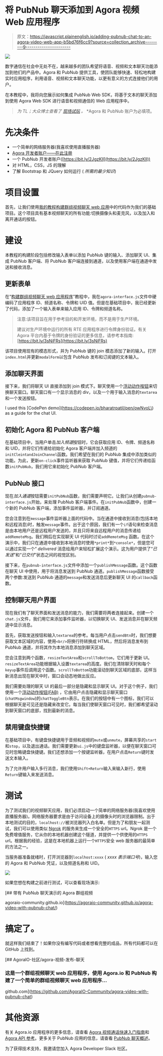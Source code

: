 # 将 PubNub 聊天添加到 Agora 视频 Web 应用程序

> 原文：<https://javascript.plainenglish.io/adding-pubnub-chat-to-an-agora-video-web-app-b5bd76f6cc9?source=collection_archive---------9----------------------->

![](img/1a0d396ca5196f85f8aee6400bdbbea8.png)

数字通信在社会中无处不在，越来越多的团队希望将语音、视频和文本聊天功能添加到他们的产品中。Agora 和 PubNub 提供工具，使团队能够快速、轻松地构建实时应用程序，利用语音、视频和文本聊天功能，以更有意义的方式连接他们的用户。

在本教程中，我将向您展示如何集成 PubNub Web SDK，将基于文本的聊天添加到使用 Agora Web SDK 进行语音和视频通信的 Web 应用程序中。

> *为 TL；大众博士查看了* [*现场试玩*](https://agoraio-community.github.io/agora-video-with-pubnub-chat/) *。*
> *Agora 和 PubNub 账户为必填项。

# 先决条件

*   一个简单的网络服务器(我喜欢使用直播服务器)
*   [Agora 开发者账户——在此注册](https://sso2.agora.io/en/signup?utm_source=medium&utm_medium=blog&utm_campaign=adding-pubnub-chat-to-an-agora-video-web-app)
*   一个 PubNub 开发者账户([https://bit.ly/2JgzKll](https://bit.ly/2JgzKll))
*   对 HTML，CSS，JS 的理解
*   了解 Bootstrap 和 JQuery 如何运行
    ( *所需的最少知识*)

# 项目设置

首先，让我们使用[我的教程](https://github.com/digitallysavvy/group-video-chat)[构建群组视频聊天 web 应用](https://medium.com/agora-io/building-a-group-video-chat-app-bc05e8962c41)中的代码作为我们的基础项目。这个项目具有基本视频聊天的所有功能:切换摄像头和麦克风，以及加入和离开通话的按钮。

# 建设

本教程的构建阶段包括修改输入表单以添加 PubNub 键的输入、添加聊天 UI、集成 PubNub 客户端、将 PubNub 客户端连接到通道，以及使用客户端在通道中发送和接收消息。

## 更新表单

在“[构建群组视频聊天 web 应用程序](https://medium.com/agora-io/building-a-group-video-chat-app-bc05e8962c41)”教程中，我在`agora-interface.js`文件中硬编码了应用程序 ID、频道名称、令牌和 UID 值。但是在基础项目中，我已经更新了代码，添加了一个输入表单来输入应用 ID、令牌和频道名称。

> 注意:该项目旨在用于参考目的和开发环境，而不是用于生产环境。
> 
> 建议对生产环境中运行的所有 RTE 应用程序进行令牌身份验证。有关 Agora 平台内基于令牌的身份验证的更多信息，请参考本指南:[https://bit.ly/3sNiFRs](https://bit.ly/3sNiFRs)

该项目使用现有的模态形式，并为 PubNub 键的 join 模态添加了新的输入。打开`index.html`并更新`modalForm`以包含 PubNub 发布和订阅键的文本输入。

## 添加聊天界面

接下来，我们将聊天 UI 直接添加到 join 模式下。聊天使用一个[浮动动作按钮](http://materialdesignblog.com/creating-a-simple-material-design-action-button-with-css/)来切换聊天窗口。聊天窗口有一个显示消息的 div，以及一个用于输入消息的`textarea`和一个发送按钮。

I used this [CodePen demo](https://codepen.io/bharatrpatil/pen/owNvoL\) as a guide for the chat UI.

## 初始化 Agora 和 PubNub 客户端

在基础项目中，当用户单击*加入频道*按钮时，它会获取应用 ID、令牌、频道名称和 UID，并将它们传递给初始化 Agora 客户端并加入频道的`initCleintandJoinChannel`函数。我们希望在我们的 PubNub 集成中添加类似的功能。为此，更新`on-click`事件监听器来获取 PubNub 键值，并将它们传递给函数`initPubNub`，我们用它来初始化 PubNub 客户端。

## PubNub 接口

现在*加入通道*按钮需要`initPubNub`函数，我们需要声明它。让我们从创建`pubnub-interface.js`开始，来处理 PubNub 客户端事件。在`initPubNub`函数中，创建一个新的 PubNub 客户端，添加事件监听器，并订阅通道。

您会注意到在`message`事件监听器上面的代码中。当在通道中接收到消息(包括本地和远程消息)时，触发`message`事件。出于这个原因，我们有一个`if`语句来检查消息是由本地用户还是远程用户发送的，并且只将来自远程用户的消息传递给`addRemoteMsg`。我们稍后在实现聊天 UI 代码时讨论`addRemoteMsg` 函数。在这个演示中，我们只在通道中接收到本地消息时使用`*print*`到`*console*`，但是您可以通过实现一个“ *delivered* 消息给用户来轻松扩展这个演示。这为用户提供了“*已发送*”和“*已交付*”状态之间的视觉区别。

接下来，在`pubnub-interface.js`文件中添加一个`publishMessage`函数。这个函数在聊天 UI 中使用，用于将消息发送到 PubNub 通道。`publishMessage`函数接受两个参数:发送到 PubNub 通道的`message`和发送消息后更新聊天 UI 的`callback`函数。

## 控制聊天用户界面

现在我们有了聊天界面和发送消息的能力，我们需要将两者连接起来。创建一个`chat.js`文件，我们用它来添加事件监听器，以切换聊天 UI、发送消息并在聊天频道中显示消息。

首先，获取发送按钮和输入`textarea`的参考。每当用户点击`sendBtn`时，我们想要获取文本区域的内容，使用`<br/>`将换行符转换成 HTML，然后将消息发布到 PubNub 通道，并将其作为本地消息添加到聊天区域。

您会注意到两个函数，`resizeTextArea`和`scrollToBottom`，它们用于更新 UI。`resizeTextArea`功能根据输入设置`textarea`的高度。我们在清除聊天时和每个`keyup`事件后调用这个函数。`scrollToBottom`功能滚动到聊天区域的底部，这样当新消息出现在聊天中时，窗口会动态地做出反应。

我们需要处理的聊天 UI 的最后一部分是隐藏和显示聊天 UI。对于这个例子，我们使用一个[浮动动作按钮(FAB)](https://material.io/components/buttons-floating-action-button) ，它由用户点击隐藏和显示聊天窗口(`chatMsgwindow`)的`chatToggleBtn`表示。在我们的按钮中有一个图标，我们可以根据聊天是可见还是隐藏来改变它。每当我们使聊天窗口可见时，我们都希望滚动到聊天窗口的底部，找到最新的消息。

## 禁用键盘快捷键

在基础项目中，有键盘快捷键用于音频和视频的`mute`或`unmute`，屏幕共享的`start`和`stop`，以及退出通话。我们需要更新`ui.js`中的键盘监听器，以便在聊天窗口可见时忽略键盘快捷键。我们还想添加一个按键监听器，在用户点击`Return`键时发送文本输入。

为了允许用户输入多行消息，我们使用`Shift+Return`输入来输入新行，使用`Return`键输入来发送消息。

# 测试

为了测试我们的视频聊天应用，我们必须启动一个简单的网络服务器(我喜欢使用直播服务器)。网络服务器要求是由于访问设备上的摄像头时的浏览器限制。出于本地测试的目的，`localhost://`被浏览器列入白名单。但是为了和朋友一起测试，我们可以使用类似 [Ngrok](https://ngrok.com) 的服务来生成一个安全的`HTTPS` url。Ngrok 是一个免费增值服务，它从你的本地机器创建这个隧道，并提供一个供使用的`HTTPS` url。根据我的经验，这是在本地机器上运行一个`HTTPS`安全 web 服务器的最简单的方法之一。

当服务器准备就绪时，打开浏览器到`localhost:xxxx` ( *xxxx 表示端口号*)，输入您的 Agora 和 PubNub 凭证，以及频道名称和 UID。

![](img/f8dd34b9b258b67c7838b9024a240f3e.png)

如果您想在构建之前进行测试，可以查看现场演示:

 [## 带有 PubNub 聊天演示的 Agora 群组视频

agoraio-community.github.io](https://agoraio-community.github.io/agora-video-with-pubnub-chat/) 

# 搞定了。

就这样我们结束了！如果你没有编写代码或者想看完整的成品，所有代码都可以在 GitHub 上找到。

[](https://github.com/AgoraIO-Community/agora-video-with-pubnub-chat) [## AgoraIO-社区/agora-视频-发布-聊天

### 这是一个群组视频聊天 web 应用程序，使用 Agora.io 和 PubNub 构建了一个简单的群组视频聊天 web 应用程序…

github.com](https://github.com/AgoraIO-Community/agora-video-with-pubnub-chat) 

# 其他资源

有关 Agora.io 应用程序的更多信息，请查看 [Agora 视频通话快速入门指南](https://docs.agora.io/en/Video/start_call_web?platform=Web)和 [Agora API 参考](https://docs.agora.io/en/Video/API%20Reference/web/index.html)。更多关于 PubNub 应用的信息，请查看 [PubNub 聊天概述](https://www.pubnub.com/docs/chat/overview)。

为了获得技术支持，我邀请您加入 Agora Developer Slack 社区。